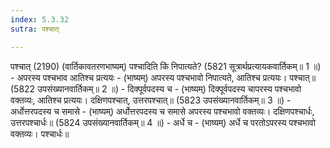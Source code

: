 ```yaml
---
index: 5.3.32
sutra: पश्चात्

---
```

 पश्चात् (2190) (वार्तिकावतरणभाष्यम्) पश्चादिति किं निपात्यते? (5821 सूत्रार्थप्रत्यायकवार्तिकम्॥ 1 ॥) - अपरस्य पश्चभाव आतिश्च प्रत्ययः - (भाष्यम्) अपरस्य पश्चभावो निपात्यते, आतिश्च प्रत्ययः। पश्चात्॥ (5822 उपसंख्यानवार्तिकम्॥ 2 ॥) - दिक्पूर्वपदस्य च - (भाष्यम्) दिक्पूर्वपदस्य चापरस्य पश्चभावो वक्तव्यः, आतिश्च प्रत्ययः। दक्षिणपश्चात्, उत्तरपश्चात्॥ (5823 उपसंख्यानवार्तिकम्॥ 3 ॥) - अर्धोत्तरपदस्य च समासे - (भाष्यम्) अर्धोत्तरपदस्य च समासे अपरस्य पश्चभावो वक्तव्यः। दक्षिणपश्चार्धः, उत्तरपश्चार्धः॥ (5824 उपसंख्यानवार्तिकम्॥ 4 ॥) - अर्धे च - (भाष्यम्) अर्धे च परतोऽपरस्य पश्चभावो वक्तव्यः। पश्चार्धः॥ 